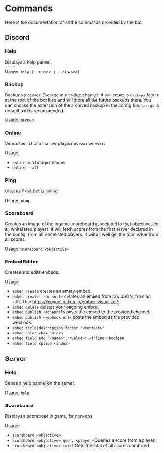 # Commands

Here is the documentation of all the commands provided by the bot.

## Discord

### Help
Displays a help pannel.

Usage: `help [--server | --discord]`

### Backup
Backups a server. Execute in a bridge channel.
It will create a `backups` folder at the root of the bot files and will store all the future backups there.
You can choose the extension of the archived backup in the config file. `tar.gz` is default and is recommended.

Usage: `backup`

### Online
Sends the list of all online players across servers.

Usage: 
- `online` in a bridge channel
- `online --all`

### Ping
Checks if the bot is online.

Usage: `ping`

### Scoreboard
Creates an image of the ingame scoreboard associated to that objective, for all whitelisted players.
It will fetch scores from the first server declared in the config, from all whitelisted players.
It will as well get the total value from all scores.

Usage: `scoreboard <objective>`

### Embed Editor
Creates and edits embeds.

Usage:
- `embed create` creates an empty embed.
- `embed create from <url>` creates an embed from raw JSON, from an URL. Use https://leovoel.github.io/embed-visualizer/.
- `embed delete` deletes your ongoing embed.
- `embed publish <#channel>` posts the embed to the provided channel.
- `embed publish <webhook url>` posts the embed as the provided webhook. 
- `embed title|description|footer "<content>"`
- `embed color <hex color>`
- `embed field add "<name>","<value>",<inline>:boolean`
- `embed field splice <index>`

## Server

### Help
Sends a help pannel on the server.

Usage: `help`

### Scoreboard
Displays a scoreboad in game, for non-ops.

Usage:
- `scoreboard <objective>`
- `scoreboard <objective> query <player>` Queries a score from a player.
- `scoreboard <objective> total` Gets the total of all scores combined
